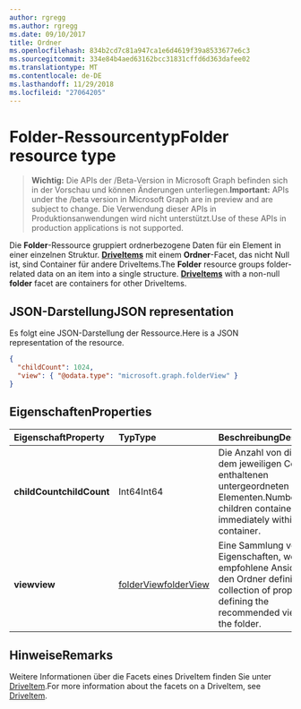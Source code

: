 ```yaml
---
author: rgregg
ms.author: rgregg
ms.date: 09/10/2017
title: Ordner
ms.openlocfilehash: 834b2cd7c81a947ca1e6d4619f39a8533677e6c3
ms.sourcegitcommit: 334e84b4aed63162bcc31831cffd6d363dafee02
ms.translationtype: MT
ms.contentlocale: de-DE
ms.lasthandoff: 11/29/2018
ms.locfileid: "27064205"
---
```

# <a name="folder-resource-type"></a><span data-ttu-id="7ec24-102">Folder-Ressourcentyp</span><span class="sxs-lookup"><span data-stu-id="7ec24-102">Folder resource type</span></span>

> <span data-ttu-id="7ec24-103">**Wichtig:** Die APIs der /Beta-Version in Microsoft Graph befinden sich in der Vorschau und können Änderungen unterliegen.</span><span class="sxs-lookup"><span data-stu-id="7ec24-103">**Important:** APIs under the /beta version in Microsoft Graph are in preview and are subject to change.</span></span> <span data-ttu-id="7ec24-104">Die Verwendung dieser APIs in Produktionsanwendungen wird nicht unterstützt.</span><span class="sxs-lookup"><span data-stu-id="7ec24-104">Use of these APIs in production applications is not supported.</span></span>

<span data-ttu-id="7ec24-p102">Die **Folder**-Ressource gruppiert ordnerbezogene Daten für ein Element in einer einzelnen Struktur. [**DriveItems**](driveitem.md) mit einem **Ordner**-Facet, das nicht Null ist, sind Container für andere DriveItems.</span><span class="sxs-lookup"><span data-stu-id="7ec24-p102">The **Folder** resource groups folder-related data on an item into a single structure. [**DriveItems**](driveitem.md) with a non-null **folder** facet are containers for other DriveItems.</span></span>

## <a name="json-representation"></a><span data-ttu-id="7ec24-107">JSON-Darstellung</span><span class="sxs-lookup"><span data-stu-id="7ec24-107">JSON representation</span></span>

<span data-ttu-id="7ec24-108">Es folgt eine JSON-Darstellung der Ressource.</span><span class="sxs-lookup"><span data-stu-id="7ec24-108">Here is a JSON representation of the resource.</span></span>

<!-- {
  "blockType": "resource",
  "optionalProperties": [

  ],
  "@odata.type": "microsoft.graph.folder"
}-->

```json
{
  "childCount": 1024,
  "view": { "@odata.type": "microsoft.graph.folderView" }
}
```

## <a name="properties"></a><span data-ttu-id="7ec24-109">Eigenschaften</span><span class="sxs-lookup"><span data-stu-id="7ec24-109">Properties</span></span>

| <span data-ttu-id="7ec24-110">Eigenschaft</span><span class="sxs-lookup"><span data-stu-id="7ec24-110">Property</span></span>       | <span data-ttu-id="7ec24-111">Typ</span><span class="sxs-lookup"><span data-stu-id="7ec24-111">Type</span></span>           | <span data-ttu-id="7ec24-112">Beschreibung</span><span class="sxs-lookup"><span data-stu-id="7ec24-112">Description</span></span>
|:---------------|:---------------|:-------------------------------------------
| <span data-ttu-id="7ec24-113">**childCount**</span><span class="sxs-lookup"><span data-stu-id="7ec24-113">**childCount**</span></span> | <span data-ttu-id="7ec24-114">Int64</span><span class="sxs-lookup"><span data-stu-id="7ec24-114">Int64</span></span>          | <span data-ttu-id="7ec24-115">Die Anzahl von direkt in dem jeweiligen Container enthaltenen untergeordneten Elementen.</span><span class="sxs-lookup"><span data-stu-id="7ec24-115">Number of children contained immediately within this container.</span></span>
| <span data-ttu-id="7ec24-116">**view**</span><span class="sxs-lookup"><span data-stu-id="7ec24-116">**view**</span></span>       | <span data-ttu-id="7ec24-117">[folderView][]</span><span class="sxs-lookup"><span data-stu-id="7ec24-117">[folderView][]</span></span> | <span data-ttu-id="7ec24-118">Eine Sammlung von Eigenschaften, welche die empfohlene Ansicht für den Ordner definieren.</span><span class="sxs-lookup"><span data-stu-id="7ec24-118">A collection of properties defining the recommended view for the folder.</span></span>


## <a name="remarks"></a><span data-ttu-id="7ec24-119">Hinweise</span><span class="sxs-lookup"><span data-stu-id="7ec24-119">Remarks</span></span> 

<span data-ttu-id="7ec24-120">Weitere Informationen über die Facets eines DriveItem finden Sie unter [DriveItem][].</span><span class="sxs-lookup"><span data-stu-id="7ec24-120">For more information about the facets on a DriveItem, see [DriveItem][].</span></span>

[folderView]: folderview.md
[DriveItem]: driveitem.md

<!-- {
  "type": "#page.annotation",
  "description": "folder resource",
  "keywords": "",
  "section": "documentation",
  "tocPath": ""
}-->
